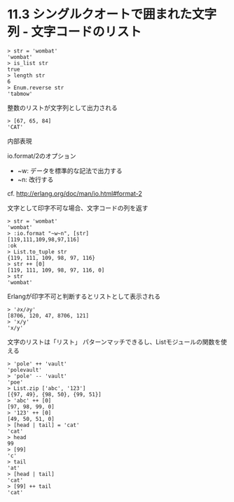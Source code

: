 # 11.3 シングルクオートで囲まれた文字列 - 文字コードのリスト

```
> str = 'wombat'
'wombat'
> is_list str
true
> length str
6
> Enum.reverse str
'tabmow'
```

整数のリストが文字列として出力される

```
> [67, 65, 84]
'CAT'
```

内部表現

io.format/2のオプション
- ~w: データを標準的な記法で出力する
- ~n: 改行する

cf. http://erlang.org/doc/man/io.html#format-2

文字として印字不可な場合、文字コードの列を返す

```
> str = 'wombat'
'wombat'
> :io.format "~w~n", [str]
[119,111,109,98,97,116]
:ok
> List.to_tuple str
{119, 111, 109, 98, 97, 116}
> str ++ [0]
[119, 111, 109, 98, 97, 116, 0]
> str
'wombat'
```

Erlangが印字不可と判断するとリストとして表示される

```
> '∂x/∂y'
[8706, 120, 47, 8706, 121]
> 'x/y'
'x/y'
```

文字のリストは「リスト」
パターンマッチできるし、Listモジュールの関数を使える

```
> 'pole' ++ 'vault'
'polevault'
> 'pole' -- 'vault'
'poe'
> List.zip ['abc', '123']
[{97, 49}, {98, 50}, {99, 51}]
> 'abc' ++ [0]
[97, 98, 99, 0]
> '123' ++ [0]
[49, 50, 51, 0]
> [head | tail] = 'cat'
'cat'
> head
99
> [99]
'c'
> tail
'at'
> [head | tail]
'cat'
> [99] ++ tail
'cat'
```

